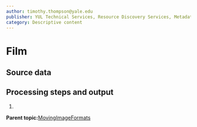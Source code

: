 ```yaml
---
author: timothy.thompson@yale.edu
publisher: YUL Technical Services, Resource Discovery Services, Metadata Services Unit
category: Descriptive content
---
```


# Film

## Source data

## Processing steps and output

1.  
**Parent topic:**[MovingImageFormats](../../concepts/supertypes/movingimageformats.md)


